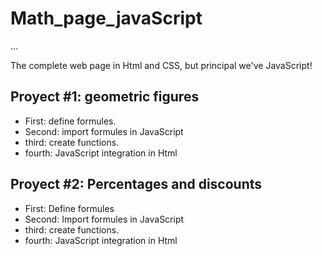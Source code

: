 # Math_page_javaScript

...

The complete web page in Html and CSS, but principal we've JavaScript!

## Proyect #1: geometric figures

- First: define formules.
- Second: import formules in JavaScript
- third: create functions.
- fourth: JavaScript integration in Html

## Proyect #2: Percentages and discounts

- First: Define formules
- Second: Import formules in JavaScript
- third: create functions.
- fourth: JavaScript integration in Html